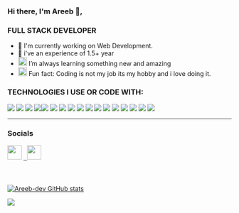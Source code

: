 ### Hi there, I'm Areeb 👋,

<h3>FULL STACK DEVELOPER</h3>

- 🚀 I'm currently working on Web Development.
- 💼 i've an experience of 1.5+ year
- <img width="20" src="https://emojis.slackmojis.com/emojis/images/1492722365/2086/reading.gif" /> I’m always learning something new and amazing
- <img width="20" src="https://emojis.slackmojis.com/emojis/images/1594314885/9662/fbwow.gif?1594314885" />  Fun fact: Coding is not my job its my hobby and i love doing it. 

<h3 align="left">TECHNOLOGIES I USE OR CODE WITH:</h3>

<img src="https://img.shields.io/badge/HTML5%20-%23323330.svg?&style=for-the-badge&logo=HTML5&logoColor=#FFA500"/> <img src="https://img.shields.io/badge/CSS3%20-%23323330.svg?&style=for-the-badge&logo=CSS3&logoColor=#264de4"/> <img src="https://img.shields.io/badge/bootstrap%20-%23563D7C.svg?&style=for-the-badge&logo=bootstrap&logoColor=white"/> <img src="https://img.shields.io/badge/javascript%20-%23323330.svg?&style=for-the-badge&logo=javascript&logoColor=%23F7DF1E"/><img src="https://img.shields.io/badge/react%20-%2320232a.svg?&style=for-the-badge&logo=react&logoColor=%2361DAFB"/> <img src="https://img.shields.io/badge/redux%20-%23593d88.svg?&style=for-the-badge&logo=redux&logoColor=white"/> <img src="https://img.shields.io/badge/react_native%20-%2320232a.svg?&style=for-the-badge&logo=react&logoColor=%2361DAFB"/> <img src="https://img.shields.io/badge/material%20ui%20-%230081CB.svg?&style=for-the-badge&logo=material-ui&logoColor=white"/>  <img src="https://img.shields.io/badge/github%20-%23121011.svg?&style=for-the-badge&logo=github&logoColor=white"/>  <img src="https://img.shields.io/badge/git%20-%23F05033.svg?&style=for-the-badge&logo=git&logoColor=white"/> <img src="https://img.shields.io/badge/node.js%20-%2343853D.svg?&style=for-the-badge&logo=node.js&logoColor=white"/> <img src="https://img.shields.io/badge/express.js%20-%23404d59.svg?&style=for-the-badge"/> <img src ="https://img.shields.io/badge/MongoDB-%234ea94b.svg?&style=for-the-badge&logo=mongodb&logoColor=white"/> <img src="https://img.shields.io/badge/Google%20Cloud%20-%234285F4.svg?&style=for-the-badge&logo=google-cloud&logoColor=white"/> <img src="https://img.shields.io/badge/heroku%20-%23430098.svg?&style=for-the-badge&logo=heroku&logoColor=white"/> <img src="https://img.shields.io/badge/firebase%20-%23039BE5.svg?&style=for-the-badge&logo=firebase"/> <img src="https://img.shields.io/badge/Payment%20Integration-Stripe?style=for-the-badge&logo=stripe&logoColor=white&color=008CDD">


---
### Socials

<p align="left"> <a href="https://www.github.com/areeb-dev" target="_blank" rel="noreferrer"><img src="https://raw.githubusercontent.com/danielcranney/readme-generator/main/public/icons/socials/github.svg" width="32" height="32" /></a> <a href="https://www.linkedin.com/in/areeb-dev" target="_blank" rel="noreferrer">
  &nbsp;&nbsp;<img src="https://raw.githubusercontent.com/danielcranney/readme-generator/main/public/icons/socials/linkedin.svg" width="32" height="32" /></a></p>
<br/>


###
<a href="http://www.github.com/areeb-dev"><img src="https://github-readme-stats.vercel.app/api?username=areeb-dev&count_private=true&show_icons=true&hide=&title_color=0891b2&text_color=ffffff&icon_color=84cc16&bg_color=000000&hide_border=true&show_icons=true" alt="Areeb-dev GitHub stats" /></a>

<a href="http://www.github.com/areeb-dev"><img src="https://github-readme-streak-stats.herokuapp.com/?user=areeb-dev&stroke=ffffff&background=000000&ring=0891b2&fire=0891b2&currStreakNum=ffffff&currStreakLabel=0891b2&sideNums=ffffff&sideLabels=ffffff&dates=ffffff&hide_border=true" /></a>
